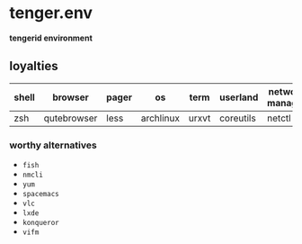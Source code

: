 # tenger.env

**tengerid environment**

## loyalties

shell|browser|pager|os|term|userland|network manager|package manager|editor|programming language|vcs|search|file manager|music player|video player|wm|wiki|markup|irc|note-taking|bookmark manager|password manager
---|---|---|---|---|---|---|---|---|---|---|---|---|---|---|---|---|---|---|---|---|---
zsh|qutebrowser|less|archlinux|urxvt|coreutils|netctl|pacman|vim|php|git|ripgrep|ranger|mpd|mpv|i3|mediawiki|weechat|taskwarrior|buku|pass

### worthy alternatives

* `fish`
* `nmcli`
* `yum`
* `spacemacs`
* `vlc`
* `lxde`
* `konqueror`
* `vifm`
